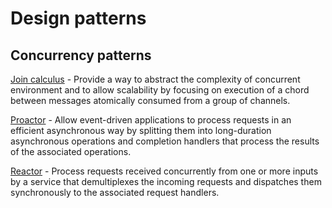 # Design patterns

## Concurrency patterns

[Join calculus](design_patterns/join/) - Provide a way to abstract the complexity of concurrent environment and to allow scalability by focusing on execution of a chord between messages atomically consumed from a group of channels.

[Proactor](design_patterns/proactor/) - Allow event-driven applications to process requests in an efficient asynchronous way by splitting them into long-duration asynchronous operations and completion handlers that process the results of the associated operations.


[Reactor](design_patterns/reactor/) - Process requests received concurrently from one or more inputs by a service that demultiplexes the incoming requests and dispatches them synchronously to the associated request handlers.
